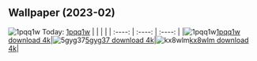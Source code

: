 ## Wallpaper (2023-02)
![1pqq1w](https://w.wallhaven.cc/full/1p/wallhaven-1pqq1w.jpg) Today: [1pqq1w](https://th.wallhaven.cc/small/1p/1pqq1w.jpg)
|      |      |      |
| :----: | :----: | :----: |
|![1pqq1w](https://th.wallhaven.cc/small/1p/1pqq1w.jpg)[1pqq1w download 4k](https://wallhaven.cc/w/1pqq1w)|![5gyg37](https://th.wallhaven.cc/small/5g/5gyg37.jpg)[5gyg37 download 4k](https://wallhaven.cc/w/5gyg37)|![kx8wlm](https://th.wallhaven.cc/small/kx/kx8wlm.jpg)[kx8wlm download 4k](https://wallhaven.cc/w/kx8wlm)|
